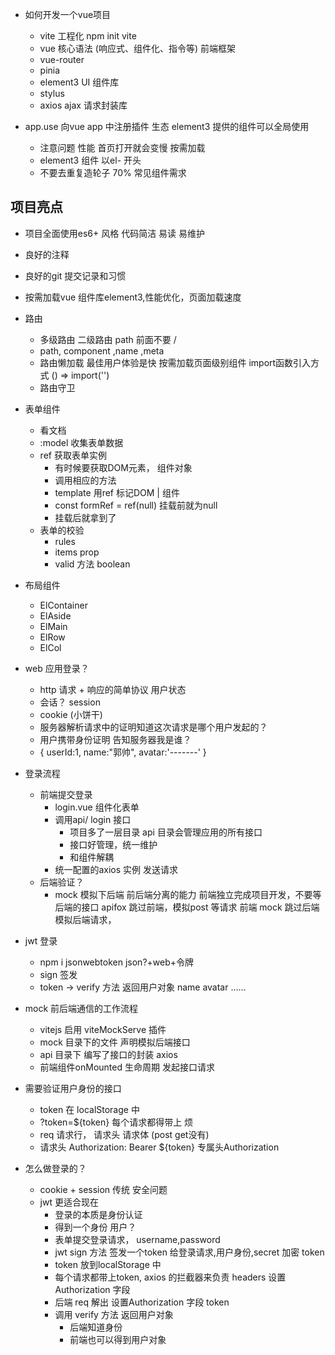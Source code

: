 - 如何开发一个vue项目
  - vite 工程化
    npm init vite 
  - vue 核心语法 (响应式、组件化、指令等)
    前端框架
  - vue-router
  - pinia
  - element3 UI 组件库
  - stylus 
  - axios  ajax 请求封装库 

- app.use
  向vue app 中注册插件 生态
  element3 提供的组件可以全局使用
  - 注意问题 性能
    首页打开就会变慢 按需加载
  - element3 组件 以el- 开头
  - 不要去重复造轮子 70% 常见组件需求
  
## 项目亮点
- 项目全面使用es6+ 风格
  代码简洁  易读  易维护
- 良好的注释
- 良好的git 提交记录和习惯

- 按需加载vue 组件库element3,性能优化，页面加载速度
- 路由
  - 多级路由
    二级路由 path 前面不要 /
  - path, component ,name ,meta
  - 路由懒加载
    最佳用户体验是快
    按需加载页面级别组件 import函数引入方式 () => import('')
  - 路由守卫
- 表单组件
  - 看文档
  - :model 收集表单数据
  - ref 获取表单实例
    - 有时候要获取DOM元素， 组件对象
    - 调用相应的方法
    - template 用ref 标记DOM | 组件
    - const formRef = ref(null) 挂载前就为null
    - 挂载后就拿到了 
  - 表单的校验
    - rules 
    - items prop
    - valid 方法 boolean
- 布局组件
  - ElContainer
  - ElAside
  - ElMain
  - ElRow
  - ElCol

- web 应用登录？
  - http 请求 + 响应的简单协议 用户状态
  - 会话？ session
  - cookie (小饼干)
  - 服务器解析请求中的证明知道这次请求是哪个用户发起的？
  - 用户携带身份证明 告知服务器我是谁？
  - {
    userId:1,
    name:"郭帅",
    avatar:'-------'
  }

- 登录流程
  - 前端提交登录
    - login.vue 组件化表单
    - 调用api/ login 接口
      - 项目多了一层目录 api 目录会管理应用的所有接口 
      - 接口好管理，统一维护
      - 和组件解耦
    - 统一配置的axios 实例 发送请求
  - 后端验证？
    - mock 模拟下后端
      前后端分离的能力 前端独立完成项目开发，不要等后端的接口
      apifox 跳过前端，模拟post 等请求
      前端 mock 跳过后端 模拟后端请求， 

- jwt 登录
  - npm i jsonwebtoken   json?+web+令牌
  - sign 签发
  - token -> verify 方法 返回用户对象 name avatar ……

- mock 前后端通信的工作流程
  - vitejs 启用 viteMockServe 插件
  - mock 目录下的文件 声明模拟后端接口
  - api 目录下 编写了接口的封装 axios
  - 前端组件onMounted 生命周期 发起接口请求

- 需要验证用户身份的接口
  - token 在 localStorage 中
  - ?token=${token} 每个请求都得带上 烦
  - req 请求行， 请求头 请求体 (post get没有)
  - 请求头 Authorization: Bearer ${token}  专属头Authorization

- 怎么做登录的？
  - cookie + session 传统 安全问题
  - jwt 更适合现在
    - 登录的本质是身份认证
    - 得到一个身份 用户？
    - 表单提交登录请求， username,password
    - jwt sign 方法 签发一个token 给登录请求,用户身份,secret 加密
      token
    - token 放到localStorage 中
    - 每个请求都带上token, axios 的拦截器来负责 headers 设置 Authorization 字段
    - 后端 req 解出 设置Authorization 字段 token 
    - 调用 verify 方法 返回用户对象
      - 后端知道身份
      - 前端也可以得到用户对象